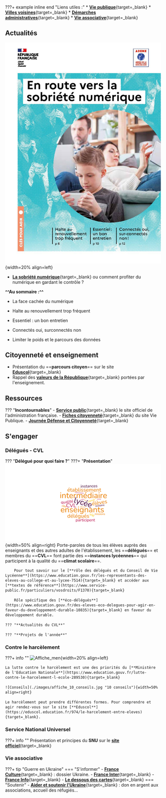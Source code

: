 ???+ example inline end "Liens utiles :"
    * [**Vie publique**](https://www.vie-publique.fr/){target=_blank}
    * [**Villes voisines**](https://demarchesadministratives.fr/cio-information-orientation/morlaix-29600){target=_blank}
    * [**Démarches administratives**](https://demarchesadministratives.fr/demarches/categorie/formation-recherche-demploi/etudier-en-france){target=_blank}
    * [**Vie associative**](https://www.ville.morlaix.fr/VIVRE-A-MORLAIX/Vie-associative){target=_blank}
    
## Actualités

![Sobriété_numérique](./images/guide-en-route-vers-sobriete-numerique-page-001.jpg "Affiche_sobriete"){width=20% align=left}


* [**La sobriété numérique**](./pdf/guide-en-route-vers-sobriete-numerique.pdf){target=_blank} ou comment profiter du numérique en gardant le contrôle ? 

**^^Au sommaire :^^** 
    
* La face cachée du numérique 
    
* Halte au renouvellement trop fréquent 
    
* Essentiel : un bon entretien

* Connectés oui, surconnectés non

* Limiter le poids et le parcours des données



## Citoyenneté et enseignement
- Présentation du ==**parcours citoyen**== sur le site [**Eduscol**](https://www.education.gouv.fr/le-parcours-citoyen-5993){target=_blank}
- Rappel des [**valeurs de la République**](https://www.reseau-canope.fr/valeurs-de-la-republique.html){target=_blank} portées par l'enseignement.         

## Ressources

??? "**Incontournables**"
    - [**Service public**](https://www.service-public.fr/){target=_blank} le site officiel de l'administration française.
    - [**Fiches citoyenneté**](https://www.vie-publique.fr/fiches/citoyennete){target=_blank} du site Vie Publique.
    - [**Journée Défense et Citoyenneté**](https://presaje.sga.defense.gouv.fr/){target=_blank}




## S'engager

### Délégués - CVL
??? "**Délégué pour quoi faire ?**"
    ???+ "**Présentation**"
        ![Délégué](./images/nuage-de-mots_delegue.png "Nuage_delegue"){width=50% align=right}
        Porte-paroles de tous les élèves auprès des enseignants et des autres adultes de l'établissement, les ==**délégués**==  et membres du ==**CVL**== font partie des ==**instances lycéennes**== qui participent à la qualité du ==**climat scolaire**==. 
    
        Pour tout savoir sur le [**rôle des délégués et du Conseil de Vie Lycéenne**](https://www.education.gouv.fr/les-representants-des-eleves-au-college-et-au-lycee-7514){target=_blank} et accéder aux [**textes de référence**](https://www.service-public.fr/particuliers/vosdroits/F1370){target=_blank}

        Rôle spécifique des [**éco-délégués**](https://www.education.gouv.fr/des-eleves-eco-delegues-pour-agir-en-faveur-du-developpement-durable-10835){target=_blank} en faveur du développement durable. 

    ??? "**Actualités du CVL**"

    ??? "**Projets de l'année**"


### Contre le harcèlement

???+ info ""
    ![Affiche_men](./images/affiche_harcèlement.jpg "Affiche_harcèlement"){width=20% align=left}

    La lutte contre le harcèlement est une des priorités du [**Ministère de l'Education Nationale**](https://www.education.gouv.fr/lutte-contre-le-harcelement-l-ecole-289530){target=_blank}

    ![Conseils](./images/affiche_10_conseils.jpg "10 conseils"){width=50% align=right}

    Le harcèlement peut prendre différentes formes. Pour comprendre et agir rendez-vous sur le site [**Eduscol**](https://eduscol.education.fr/974/le-harcelement-entre-eleves){target=_blank}.



### Service National Universel

???+ info ""
    Présentation et principes du **SNU** sur le [**site officiel**](https://www.snu.gouv.fr/){target=_blank}
    
### Vie associative
???+ tip "Guerre en Ukraine"
    === "S'informer"
        - [**France Culture**](https://www.franceculture.fr/theme/conflit-ukrainien){target=_blank} : dossier Ukraine.
        - [**France Inter**](https://www.franceinter.fr/monde/carte-quels-pays-aident-l-ukraine-dans-la-guerre-contre-la-russie-et-comment){target=_blank}
        - [**France Info**](https://www.francetvinfo.fr/monde/europe/manifestations-en-ukraine/){target=_blank}
        - [**Le dessous des cartes**](https://www.arte.tv/fr/videos/RC-014036/le-dessous-des-cartes/){target=_blank} 
    === "Soutenir"
        - [**Aider et soutenir l'Ukraine**](https://www.service-public.fr/particuliers/actualites/A15542){target=_blank} : don en argent aux associations, accueil des réfugiés...





